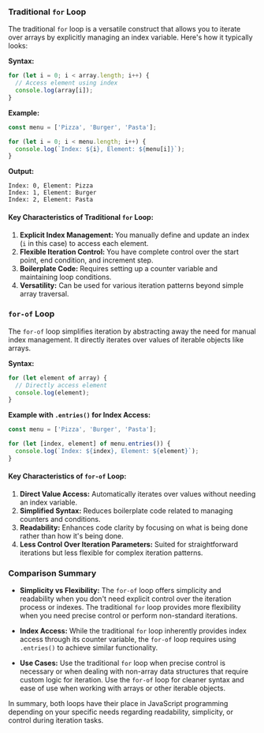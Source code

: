 
### Traditional `for` Loop

The traditional `for` loop is a versatile construct that allows you to iterate over arrays by explicitly managing an index variable. Here's how it typically looks:

**Syntax:**

```javascript
for (let i = 0; i < array.length; i++) {
  // Access element using index
  console.log(array[i]);
}
```

**Example:**

```javascript
const menu = ['Pizza', 'Burger', 'Pasta'];

for (let i = 0; i < menu.length; i++) {
  console.log(`Index: ${i}, Element: ${menu[i]}`);
}
```

**Output:**
```
Index: 0, Element: Pizza
Index: 1, Element: Burger
Index: 2, Element: Pasta
```

#### Key Characteristics of Traditional `for` Loop:

1. **Explicit Index Management:** You manually define and update an index (`i` in this case) to access each element.
2. **Flexible Iteration Control:** You have complete control over the start point, end condition, and increment step.
3. **Boilerplate Code:** Requires setting up a counter variable and maintaining loop conditions.
4. **Versatility:** Can be used for various iteration patterns beyond simple array traversal.

### `for-of` Loop

The `for-of` loop simplifies iteration by abstracting away the need for manual index management. It directly iterates over values of iterable objects like arrays.

**Syntax:**

```javascript
for (let element of array) {
  // Directly access element
  console.log(element);
}
```

**Example with `.entries()` for Index Access:**

```javascript
const menu = ['Pizza', 'Burger', 'Pasta'];

for (let [index, element] of menu.entries()) {
  console.log(`Index: ${index}, Element: ${element}`);
}
```

#### Key Characteristics of `for-of` Loop:

1. **Direct Value Access:** Automatically iterates over values without needing an index variable.
2. **Simplified Syntax:** Reduces boilerplate code related to managing counters and conditions.
3. **Readability:** Enhances code clarity by focusing on what is being done rather than how it's being done.
4. **Less Control Over Iteration Parameters:** Suited for straightforward iterations but less flexible for complex iteration patterns.

### Comparison Summary

- **Simplicity vs Flexibility:** The `for-of` loop offers simplicity and readability when you don't need explicit control over the iteration process or indexes. The traditional `for` loop provides more flexibility when you need precise control or perform non-standard iterations.
  
- **Index Access:** While the traditional `for` loop inherently provides index access through its counter variable, the `for-of` loop requires using `.entries()` to achieve similar functionality.

- **Use Cases:** Use the traditional `for` loop when precise control is necessary or when dealing with non-array data structures that require custom logic for iteration. Use the `for-of` loop for cleaner syntax and ease of use when working with arrays or other iterable objects.

In summary, both loops have their place in JavaScript programming depending on your specific needs regarding readability, simplicity, or control during iteration tasks.
